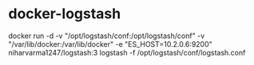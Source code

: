 # docker-logstash
docker run -d -v "/opt/logstash/conf:/opt/logstash/conf" -v "/var/lib/docker:/var/lib/docker" -e "ES_HOST=10.2.0.6:9200" niharvarma1247/logstash:3 logstash -f /opt/logstash/conf/logstash.conf
